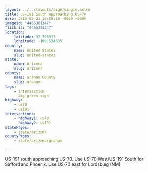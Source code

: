 ```yaml
---
layout: ../../layouts/sign/single.astro
title: US-191 South Approaching US-70
date: 2010-03-21 16:50:10 +0000 +0000
imageid: "4465381347"
flickrid: "4465381347"
location:
    latitude: 32.798313
    longitude: -109.534635
country:
    name: United States
    slug: united-states
state:
    name: Arizona
    slug: arizona
county:
    name: Graham County
    slug: graham
tags:
    - intersection
    - big-green-sign
highway:
    - us70
    - us191
intersections:
    - highway1: us70
      highway2: us191
statePages:
    - state/arizona
countyPages:
    - state/arizona/graham

---
```

US-191 south approaching US-70.  Use US-70 West/US-191 South for Safford and Phoenix.  Use US-70 east for Lordsburg (NM).